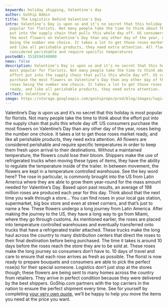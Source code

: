 ```yaml
---
keywords: holiday shipping, Valentine's day
author: GoShip Admin
title: The Logistics Behind Valentine's Day
intro: Valentine’s Day is upon us and it’s no secret that this holiday is most
  popular for florists. Not many people take the time to think about the effort
  put into the supply chain that pulls this whole day off. US consumers purchase
  the most flowers on Valentine’s Day than any other day of the year, roses
  being the number one choice. It takes a lot to get those roses market ready,
  and like all perishable products, they need extra attention. All flowers are
  considered perishable and require specific temperatures
postedAt: 1518594348000
news: false
description: Valentine’s Day is upon us and it’s no secret that this holiday is
  most popular for florists. Not many people take the time to think about the
  effort put into the supply chain that pulls this whole day off. US consumers
  purchase the most flowers on Valentine’s Day than any other day of the year,
  roses being the number one choice. It takes a lot to get those roses market
  ready, and like all perishable products, they need extra attention.
altText: Valentine's day
image: https://storage.googleapis.com/goshiprepo/prod/blog/images/logistics-behind-valentines-day.jpg
---
```

Valentine’s Day is upon us and it’s no secret that this holiday is most popular for florists. Not many people take the time to think about the effort put into the supply chain that pulls this whole day off. US consumers purchase the most flowers on Valentine’s Day than any other day of the year, roses being the number one choice. It takes a lot to get those roses market ready, and like all perishable products, they need extra attention. All flowers are considered perishable and require specific temperatures in order to keep them fresh upon arrival to their destinations. Without a maintained temperature, the flowers could lose their bloom. Shippers make the use of refrigerated trucks when moving these types of items, they have the ability to regulate the temperature inside of the trailer. In between movement, the flowers are kept in a temperature controlled warehouse. See the key word here? The rose in particular, is commonly brought into the US from Latin America where they are able to grow them year-round for the mass amount needed for Valentine’s Day. Based upon past results, an average of 198 million roses are produced each year for this day. Think about that the next time you walk through a store… You can find roses in your local gas station, supermarket, big box store and even at street corners, and that’s just to name a few. These flowers undergo a long journey from Latin America. After making the journey to the US, they have a long way to go from Miami, where they go through customs. As mentioned earlier, the roses are placed into temperature controlled warehouses and eventually transferred onto trucks that have a refrigerated trailer attached. These trucks make the long haul across the country to many distribution centers that direct the roses to their final destination before being purchased. The time it takes is around 10 days before the roses reach the store they are to be sold at. These roses make the long journey so consumers don’t have to. 10 days of travel and care to ensure that each rose arrives as fresh as possible. The florist is now ready to prepare bouquets and consumers are able to pick the perfect rose(s) for their special someone. Logistics don’t just stop at the stores though; these flowers are being sent to many homes across the country from retailers. They arrive in perfect condition because they were delivered by the best shippers. GoShip.com partners with the top carriers in the nation to ensure the perfect shipment every time. See for yourself by completing [your very own quote](http://app.goship.com/#/wizard), we’ll be happy to help you move the items you need at the price you want.